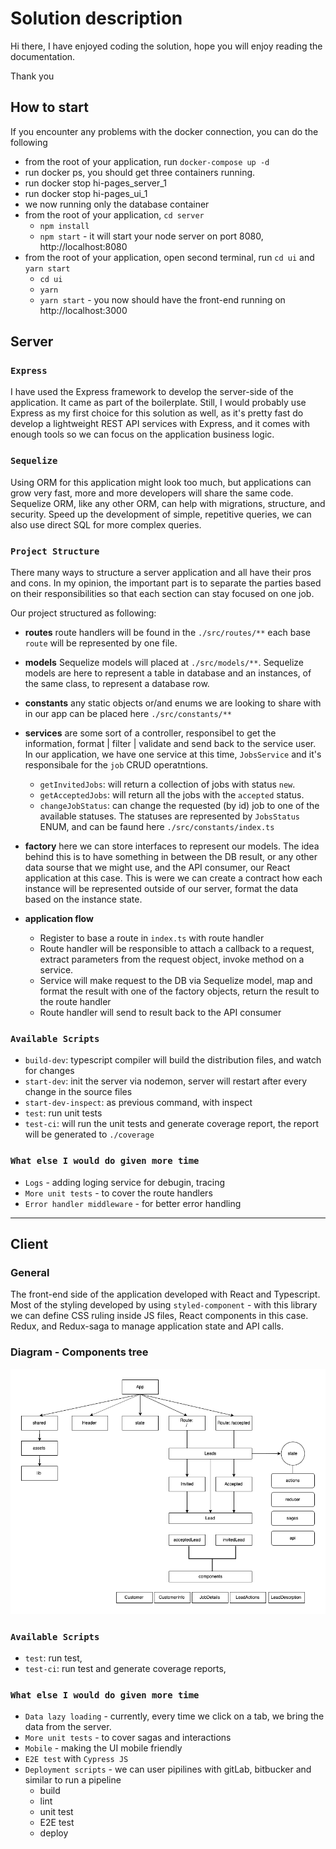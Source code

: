 # Solution description 

Hi there, 
I have enjoyed coding the solution,
hope you will enjoy reading the documentation.

Thank you

## How to start
If you encounter any problems with the docker connection,
you can do the following

- from the root of your application, run `docker-compose up -d`
- run docker ps, you should get three containers running.
- run docker stop hi-pages_server_1 
- run docker stop hi-pages_ui_1
- we now running only the database container
- from the root of your application, `cd server`
  - `npm install`
  - `npm start` -  it will start your node server on port 8080, http://localhost:8080
- from the root of your application, open second terminal, run `cd ui` and `yarn start`
  - `cd ui`
  - `yarn`
  - `yarn start` - you now should have the front-end running on http://localhost:3000


## Server

### `Express`
I have used the Express framework to develop the server-side of the application. It came as part of the boilerplate. Still, I would probably use Express as my first choice for this solution as well, as it's pretty fast do develop a lightweight REST API services with Express, and it comes with enough tools so we can focus on the application business logic.

### `Sequelize` 
Using ORM for this application might look too much, but applications can grow very fast, more and more developers will share the same code. 
Sequelize ORM, like any other ORM, can help with migrations, structure, and security. Speed up the development of simple, repetitive queries, 
we can also use direct SQL for more complex queries.

### `Project Structure`
There many ways to structure a server application and all have their pros and cons.
In my opinion, the important part is to separate the parties based on their responsibilities so that each section can stay focused on one job.

Our project structured as following:

- **routes** route handlers will be found in the `./src/routes/**` 
each base `route` will be represented by one file.
- **models** Sequelize models will placed at `./src/models/**`. Sequelize models are here to represent a table in database and an instances, of the same class, to represent a database row.
- **constants** any static objects or/and enums we are looking to share with in our app can be placed here `./src/constants/**` 
- **services** are some sort of a controller, responsibel to get the information, format | filter | validate and send back to the service user. 
In our application, we have one service at this time, `JobsService` and it's responsibale for the `job` CRUD operatntions.
    - `getInvitedJobs`: will return a collection of jobs with status `new`.
    - `getAcceptedJobs`: will return all the jobs with the `accepted` status.
    - `changeJobStatus`: can change the requested (by id) job to one of the available statuses. The statuses are represented by `JobsStatus` ENUM, and can be faund here `./src/constants/index.ts`
- **factory** here we can store interfaces to represent our models. The idea behind this is to have something in between the DB result, or any other data sourse that we might use, and the API consumer, our React application at this case. 
This is were we can create a contract how each instance will be represented outside of our server, format the data based on the instance state.


- **application flow**
  - Register to base a route in `index.ts` with route handler
  - Route handler will be responsible to attach a callback to a request, extract parameters from the request object, invoke method on a service.
  - Service will make request to the DB via Sequelize model, map and format the result with one of the factory objects, return the result to the route handler
  - Route handler will send to result back to the API consumer


### `Available Scripts`
- `build-dev`: typescript compiler will build the distribution files, and watch for changes
- `start-dev`: init the server via nodemon, server will restart after every change in the source files
- `start-dev-inspect`: as previous command, with inspect
- `test`: run unit tests
- `test-ci`: will run the unit tests and generate coverage report, the report will be generated to `./coverage`    


### `What else I would do given more time`
- `Logs` - adding loging service for debugin, tracing
- `More unit tests` - to cover the route handlers
- `Error handler middleware` - for better error handling

---

## Client

### General
The front-end side of the application developed with React and Typescript.
Most of the styling developed by using `styled-component` - with this library we can define CSS ruling inside JS files, React components in this case.
Redux, and Redux-saga to manage application state and API calls. 

### Diagram - Components tree
![Diagram Tab](/client_diagram.png?raw=true "Diagram Tab")

### `Available Scripts`
- `test`: run test,
- `test-ci`: run test and generate coverage reports,

### `What else I would do given more time`
- `Data lazy loading` - currently, every time we click on a tab, we bring the data from the server. 
- `More unit tests` - to cover sagas and interactions
- `Mobile` - making the UI mobile friendly
- `E2E test` with `Cypress JS`
- `Deployment scripts` - we can user pipilines with gitLab, bitbucker and similar to run a pipeline
   - build
   - lint
   - unit test
   - E2E test
   - deploy


